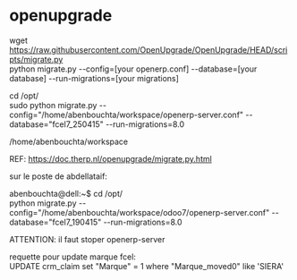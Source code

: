 # openupgrade

wget https://raw.githubusercontent.com/OpenUpgrade/OpenUpgrade/HEAD/scripts/migrate.py    
python migrate.py --config=[your openerp.conf] --database=[your database] --run-migrations=[your migrations]    


cd /opt/    
sudo python migrate.py --config="/home/abenbouchta/workspace/openerp-server.conf" --database="fcel7_250415" --run-migrations=8.0 

/home/abenbouchta/workspace

REF: https://doc.therp.nl/openupgrade/migrate.py.html       

sur le poste de abdellataif:

abenbouchta@dell:~$ cd /opt/    
python migrate.py --config="/home/abenbouchta/workspace/odoo7/openerp-server.conf" --database="fcel7_190415" --run-migrations=8.0


ATTENTION: 
il faut stoper openerp-server   

requette pour update marque fcel:   
UPDATE crm_claim set "Marque" = 1 where "Marque_moved0" like 'SIERA'    

